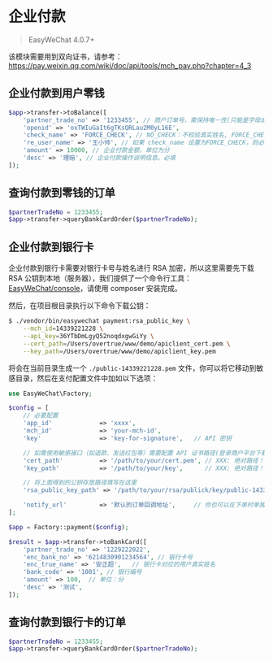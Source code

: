 # 企业付款

> EasyWeChat 4.0.7+

该模块需要用到双向证书，请参考：https://pay.weixin.qq.com/wiki/doc/api/tools/mch_pay.php?chapter=4_3

## 企业付款到用户零钱

```php
$app->transfer->toBalance([
    'partner_trade_no' => '1233455', // 商户订单号，需保持唯一性(只能是字母或者数字，不能包含有符号)
    'openid' => 'oxTWIuGaIt6gTKsQRLau2M0yL16E',
    'check_name' => 'FORCE_CHECK', // NO_CHECK：不校验真实姓名, FORCE_CHECK：强校验真实姓名
    're_user_name' => '王小帅', // 如果 check_name 设置为FORCE_CHECK，则必填用户真实姓名
    'amount' => 10000, // 企业付款金额，单位为分
    'desc' => '理赔', // 企业付款操作说明信息。必填
]);
```

## 查询付款到零钱的订单

```php
$partnerTradeNo = 1233455;
$app->transfer->queryBankCardOrder($partnerTradeNo);
```


## 企业付款到银行卡

企业付款到银行卡需要对银行卡号与姓名进行 RSA 加密，所以这里需要先下载 RSA 公钥到本地（服务器），我们提供了一个命令行工具：[EasyWeChat/console](https://github.com/EasyWeChat/console)，请使用 composer 安装完成。

然后，在项目根目录执行以下命令下载公钥：

```sh
$ ./vendor/bin/easywechat payment:rsa_public_key \
    --mch_id=14339221228 \
    --api_key=36YTbDmLgyQ52noqdxgwGiYy \
    --cert_path=/Users/overtrue/www/demo/apiclient_cert.pem \
    --key_path=/Users/overtrue/www/demo/apiclient_key.pem
```

将会在当前目录生成一个 `./public-14339221228.pem` 文件，你可以将它移动到敏感目录，然后在支付配置文件中加如以下选项：

```php
use EasyWeChat\Factory;

$config = [
    // 必要配置
    'app_id'             => 'xxxx',
    'mch_id'             => 'your-mch-id',
    'key'                => 'key-for-signature',   // API 密钥

    // 如需使用敏感接口（如退款、发送红包等）需要配置 API 证书路径(登录商户平台下载 API 证书)
    'cert_path'          => '/path/to/your/cert.pem', // XXX: 绝对路径！！！！
    'key_path'           => '/path/to/your/key',      // XXX: 绝对路径！！！！

    // 将上面得到的公钥存放路径填写在这里
    'rsa_public_key_path' => '/path/to/your/rsa/publick/key/public-14339221228.pem',

    'notify_url'         => '默认的订单回调地址',     // 你也可以在下单时单独设置来想覆盖它
];

$app = Factory::payment($config);
```

```php
$result = $app->transfer->toBankCard([
    'partner_trade_no' => '1229222022',
    'enc_bank_no' => '6214830901234564', // 银行卡号
    'enc_true_name' => '安正超',   // 银行卡对应的用户真实姓名
    'bank_code' => '1001', // 银行编号
    'amount' => 100,  // 单位：分
    'desc' => '测试',
]);

```

## 查询付款到银行卡的订单

```php
$partnerTradeNo = 1233455;
$app->transfer->queryBankCardOrder($partnerTradeNo);
```

